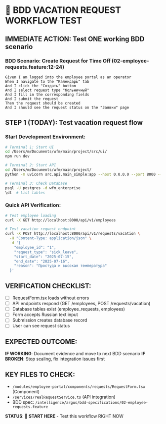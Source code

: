 # 🚨 BDD VACATION REQUEST WORKFLOW TEST

## **IMMEDIATE ACTION**: Test ONE working BDD scenario

### **BDD Scenario**: Create Request for Time Off (02-employee-requests.feature:12-24)

```gherkin
Given I am logged into the employee portal as an operator
When I navigate to the "Календарь" tab
And I click the "Создать" button  
And I select request type "больничный"
And I fill in the corresponding fields
And I submit the request
Then the request should be created
And I should see the request status on the "Заявки" page
```

## **STEP 1 (TODAY)**: Test vacation request flow

### **Start Development Environment**:
```bash
# Terminal 1: Start UI
cd /Users/m/Documents/wfm/main/project/src/ui/
npm run dev

# Terminal 2: Start API  
cd /Users/m/Documents/wfm/main/project/
python -m uvicorn src.api.main_simple:app --host 0.0.0.0 --port 8000 --reload

# Terminal 3: Check Database
psql -U postgres -d wfm_enterprise
\dt  # List tables
```

### **Quick API Verification**:
```bash
# Test employee loading
curl -X GET http://localhost:8000/api/v1/employees

# Test vacation request endpoint
curl -X POST http://localhost:8000/api/v1/requests/vacation \
  -H "Content-Type: application/json" \
  -d '{
    "employee_id": "1",
    "request_type": "sick_leave", 
    "start_date": "2025-07-15",
    "end_date": "2025-07-16",
    "reason": "Простуда и высокая температура"
  }'
```

## **VERIFICATION CHECKLIST**:

- [ ] RequestForm.tsx loads without errors
- [ ] API endpoints respond (GET /employees, POST /requests/vacation)
- [ ] Database tables exist (employee_requests, employees)
- [ ] Form accepts Russian text input
- [ ] Submission creates database record
- [ ] User can see request status

## **EXPECTED OUTCOME**:
**IF WORKING**: Document evidence and move to next BDD scenario
**IF BROKEN**: Stop scaling, fix integration issues first

## **KEY FILES TO CHECK**:
- `/modules/employee-portal/components/requests/RequestForm.tsx` (Component)
- `/services/realRequestService.ts` (API integration)
- BDD spec: `/intelligence/argus/bdd-specifications/02-employee-requests.feature`

**STATUS**: 🚨 **START HERE** - Test this workflow RIGHT NOW